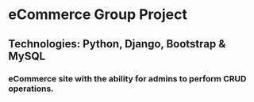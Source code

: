 # eCommerce Group Project 

## Technologies: Python, Django, Bootstrap & MySQL

### eCommerce site with the ability for admins to perform CRUD operations.


